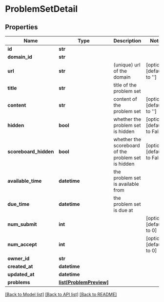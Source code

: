 # ProblemSetDetail

## Properties
Name | Type | Description | Notes
------------ | ------------- | ------------- | -------------
**id** | **str** |  | 
**domain_id** | **str** |  | 
**url** | **str** | (unique) url of the domain | [optional] [default to '']
**title** | **str** | title of the problem set | 
**content** | **str** | content of the problem set | [optional] [default to '']
**hidden** | **bool** | whether the problem set is hidden | [optional] [default to False]
**scoreboard_hidden** | **bool** | whether the scoreboard of the problem set is hidden | [optional] [default to False]
**available_time** | **datetime** | the problem set is available from | 
**due_time** | **datetime** | the problem set is due at | 
**num_submit** | **int** |  | [optional] [default to 0]
**num_accept** | **int** |  | [optional] [default to 0]
**owner_id** | **str** |  | 
**created_at** | **datetime** |  | 
**updated_at** | **datetime** |  | 
**problems** | [**list[ProblemPreview]**](ProblemPreview.md) |  | 

[[Back to Model list]](../README.md#documentation-for-models) [[Back to API list]](../README.md#documentation-for-api-endpoints) [[Back to README]](../README.md)

